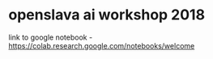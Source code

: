 # openslava ai workshop 2018


link to google notebook - https://colab.research.google.com/notebooks/welcome
